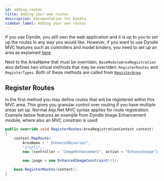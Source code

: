```yaml
---
id: adding-routes
title: Adding your own routes
description: Documentation for Dyndle
sidebar_label: Adding your own routes
---
```


If you use Dyndle, you still own the web application and it is up to you to set up the routes in any way you would like. However, if you want to use Dyndle MVC features such as controllers and model binders, you need to set up an area as explained [here](manual-installation#register-area).

Next to the AreaName that must be overriden, `BaseModuleAreaRegistration` also defines two virtual methods that may be overriden: `RegisterRoutes` and `RegisterTypes`. Both of these methods are called from [`RegisterArea`](https://docs.microsoft.com/en-us/dotnet/api/system.web.mvc.arearegistration.registerarea?view=aspnet-mvc-5.2).

## Register Routes

In the first method you may define routes that will be registered within this MVC area. This gives you granular control over routing if you have multiple areas set up. Normal Asp.Net MVC syntax applies for route registration. Example below features an example from Dyndle Image Enhancement module, where also an MVC constrain is used:

```c#
public override void RegisterRoutes(AreaRegistrationContext context)
{
	context.MapRoute(
		AreaName + "_EnhancedBinaries",
		"{*url}",
		new {controller = "ImageEnhancement", action = "EnhanceImage"},

		new {page = new EnhancedImageConstraint()});

	base.RegisterRoutes(context);
}
```

